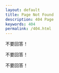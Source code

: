 ```yaml
---
layout: default
title: Page Not Found
description: 404 Page
keywords: 404
permalink: /404.html
---
```




不要回答！

不要回答！

不要回答！


